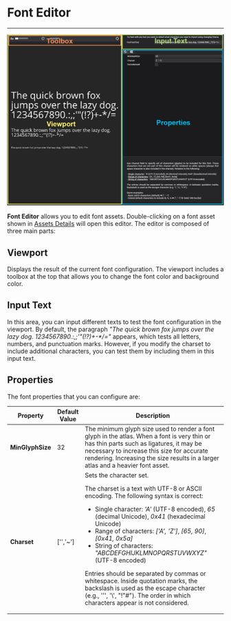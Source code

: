 # Font Editor
---
![Font Editor Interface](images/FontEditor.jpg)

**Font Editor** allows you to edit font assets. Double-clicking on a font asset shown in [Assets Details](../../evergine_studio/interface.md) will open this editor. The editor is composed of three main parts:

## **Viewport**

Displays the result of the current font configuration. The viewport includes a toolbox at the top that allows you to change the font color and background color.

## **Input Text**

In this area, you can input different texts to test the font configuration in the viewport. By default, the paragraph _"The quick brown fox jumps over the lazy dog. 1234567890.:,;'"(!?)+-*/="_ appears, which tests all letters, numbers, and punctuation marks. However, if you modify the charset to include additional characters, you can test them by including them in this input text.

## **Properties**

The font properties that you can configure are:

| Property      | Default Value | Description   |
| ---- | ---- | ---- | 
| **MinGlyphSize**  | 32            | The minimum glyph size used to render a font glyph in the atlas. When a font is very thin or has thin parts such as ligatures, it may be necessary to increase this size for accurate rendering. Increasing the size results in a larger atlas and a heavier font asset. |
| **Charset**       | ['','~']      | Sets the character set. <p>The charset is a text with UTF-8 or ASCII encoding. The following syntax is correct:</p> <ul><li>Single character: _'A'_ (UTF-8 encoded), _65_ (decimal Unicode), _0x41_ (hexadecimal Unicode)</li><li>Range of characters: _['A', 'Z']_, _[65, 90]_, _[0x41, 0x5a]_</li> <li>String of characters: _"ABCDEFGHIJKLMNOPQRSTUVWXYZ"_ (UTF-8 encoded)</li> </ul> <p>Entries should be separated by commas or whitespace. Inside quotation marks, the backslash is used as the escape character (e.g., '\'', '\\', "!\"#"). The order in which characters appear is not considered.</p>|